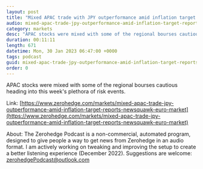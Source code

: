 ```yaml
---
layout: post
title: "Mixed APAC trade with JPY outperformance amid inflation target reports - Newsquawk Euro Market Open"
audio: mixed-apac-trade-jpy-outperformance-amid-inflation-target-reports-newsquawk-euro-market-0
category: markets
desc: "APAC stocks were mixed with some of the regional bourses cautious heading into this week's plethora of risk events."
duration: 00:11:11
length: 671
datetime: Mon, 30 Jan 2023 06:47:00 +0000
tags: podcast
guid: mixed-apac-trade-jpy-outperformance-amid-inflation-target-reports-newsquawk-euro-market-0
order: 0
---
```

APAC stocks were mixed with some of the regional bourses cautious heading into this week's plethora of risk events.

Link: [https://www.zerohedge.com/markets/mixed-apac-trade-jpy-outperformance-amid-inflation-target-reports-newsquawk-euro-market](https://www.zerohedge.com/markets/mixed-apac-trade-jpy-outperformance-amid-inflation-target-reports-newsquawk-euro-market)

About: The Zerohedge Podcast is a non-commercial, automated program, designed to give people a way to get news from Zerohedge in an audio format.  I am actively working on tweaking and improving the setup to create a better listening experience (December 2022).  Suggestions are welcome: [zerohedgePodcast@outlook.com](mailto:zerohedgePodcast@outlook.com)